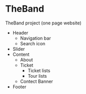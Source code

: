 # TheBand
TheBand project (one page website) 
- Header
  - Navigation bar
  - Search icon
- Slider
- Content
  - About
  - Ticket
    - Ticket lists
    - Tour lists
  - Contect
  Banner
- Footer
